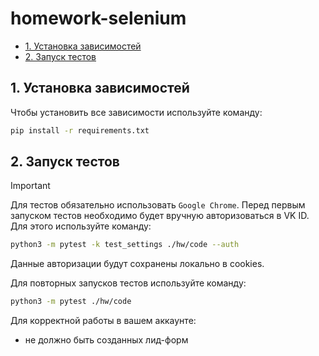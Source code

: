 # homework-selenium <!-- omit from toc -->

- [1. Установка зависимостей](#1-установка-зависимостей)
- [2. Запуск тестов](#2-запуск-тестов)

## 1. Установка зависимостей

Чтобы установить все зависимости используйте команду:

```bash
pip install -r requirements.txt
```

## 2. Запуск тестов

> [!IMPORTANT]  
> Для тестов обязательно использовать `Google Chrome`.
> Перед первым запуском тестов необходимо будет вручную авторизоваться в VK ID. Для этого используйте команду:

```bash
python3 -m pytest -k test_settings ./hw/code --auth
```

Данные авторизации будут сохранены локально в cookies.

Для повторных запусков тестов используйте команду:

```bash
python3 -m pytest ./hw/code
```

Для корректной работы в вашем аккаунте:

- не должно быть созданных лид-форм

